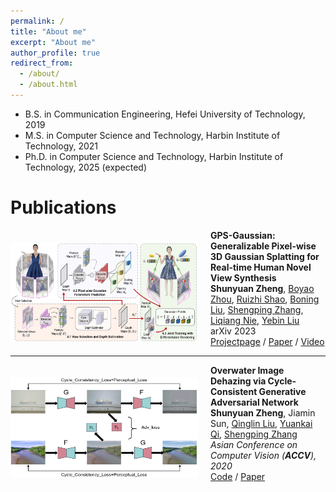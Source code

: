 ```yaml
---
permalink: /
title: "About me"
excerpt: "About me"
author_profile: true
redirect_from: 
  - /about/
  - /about.html
---
```


* B.S. in Communication Engineering, Hefei University of Technology, 2019
* M.S. in Computer Science and Technology, Harbin Institute of Technology, 2021
* Ph.D. in Computer Science and Technology, Harbin Institute of Technology, 2025 (expected)



Publications
======


<img align="left" width="300" height="160" src="../images/GPS-Gaussian.jpg" style="padding-right:20px; padding-top:20px"/>

<b>GPS-Gaussian: Generalizable Pixel-wise 3D Gaussian Splatting for Real-time Human Novel View Synthesis</b><br>
<b>Shunyuan Zheng</b>, [Boyao Zhou](https://morpheo.inrialpes.fr/people/zhou), [Ruizhi Shao](https://dsaurus.github.io/saurus/), [Boning Liu](https://scholar.google.com/citations?user=PG1mUewAAAAJ), [Shengping Zhang](http://homepage.hit.edu.cn/zhangshengping), [Liqiang Nie](https://liqiangnie.github.io/), [Yebin Liu](http://www.liuyebin.com/)<br>
arXiv 2023<br>
[<i class="fas fa-fw fa-globe"></i>Projectpage](https://animatable-gaussians.github.io/) /
[<i class="fas fa-fw fa-file-pdf"></i>Paper](https://arxiv.org/pdf/2311.16096.pdf) /
[<i class="fas fa-fw fa-video"></i>Video](https://www.youtube.com/watch?v=kOmZxD0HxZI)<br>

---

<img align="left" width="300" height="160" src="../images/OWI-DehazeGAN.jpg" style="padding-right:20px; padding-top:20px"/>

<b>Overwater Image Dehazing via Cycle-Consistent Generative Adversarial Network</b><br>
<b>Shunyuan Zheng</b>, Jiamin Sun, [Qinglin Liu](https://scholar.google.com/citations?user=hsu1cSIAAAAJ), [Yuankai Qi](https://sites.google.com/site/yuankiqi), [Shengping Zhang](http://homepage.hit.edu.cn/zhangshengping)<br>
<i>Asian Conference on Computer Vision (<b>ACCV</b>), 2020</i><br>
[<i class="fas fa-fw fa-github"></i>Code](https://github.com/ShunyuanZheng/OWI-DehazeGAN) /
[<i class="fas fa-fw fa-file-pdf"></i>Paper](https://openaccess.thecvf.com/content/ACCV2020/papers/Zheng_Overwater_Image_Dehazing_via_Cycle-Consistent_Generative_Adversarial_Network_ACCV_2020_paper.pdf)<br>





<!-- <img align="left" src="../images/GPS-Gaussian.jpg" width="320px"  style= "padding-right: 15px;padding-bottom: 80px ">**GPS-Gaussian: Generalizable Pixel-wise 3D Gaussian Splatting for Real-time Human Novel View Synthesis**

**Shunyuan Zheng**, [Boyao Zhou](https://morpheo.inrialpes.fr/people/zhou), [Ruizhi Shao](https://dsaurus.github.io/saurus/), [Boning Liu](https://scholar.google.com/citations?user=PG1mUewAAAAJ), [Shengping Zhang](http://homepage.hit.edu.cn/zhangshengping), [Liqiang Nie](https://liqiangnie.github.io/), [Yebin Liu](http://www.liuyebin.com/)
*arXiv preprint*, 2023
Project Page / arXiv



<img align="left" src="../images/OWI-DehazeGAN.jpg" width="320px"  style= "padding-right: 15px;padding-bottom: 80px ">**Overwater Image Dehazing via Cycle-Consistent Generative Adversarial Network**

**Shunyuan Zheng**, Jiamin Sun, [Qinglin Liu](https://scholar.google.com/citations?user=hsu1cSIAAAAJ), [Yuankai Qi](https://sites.google.com/site/yuankiqi), [Shengping Zhang](http://homepage.hit.edu.cn/zhangshengping)
*Asian Conference on Computer Vision*(**ACCV**), 2020
[Code](https://github.com/ShunyuanZheng/OWI-DehazeGAN) / [Paper](https://openaccess.thecvf.com/content/ACCV2020/papers/Zheng_Overwater_Image_Dehazing_via_Cycle-Consistent_Generative_Adversarial_Network_ACCV_2020_paper.pdf)  -->